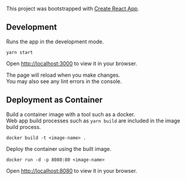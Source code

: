 This project was bootstrapped with [Create React App](https://github.com/facebook/create-react-app).

## Development

Runs the app in the development mode.

```
yarn start
```

Open [http://localhost:3000](http://localhost:3000) to view it in your browser.

The page will reload when you make changes.\
You may also see any lint errors in the console.

## Deployment as Container

Build a container image with a tool such as a docker. \
Web app build processes such as `yarn build` are included in the image build process.

```
docker build -t <image-name> .
```

Deploy the container using the built image.

```
docker run -d -p 8080:80 <image-name>
```

Open [http://localhost:8080](http://localhost:8080) to view it in your browser.
